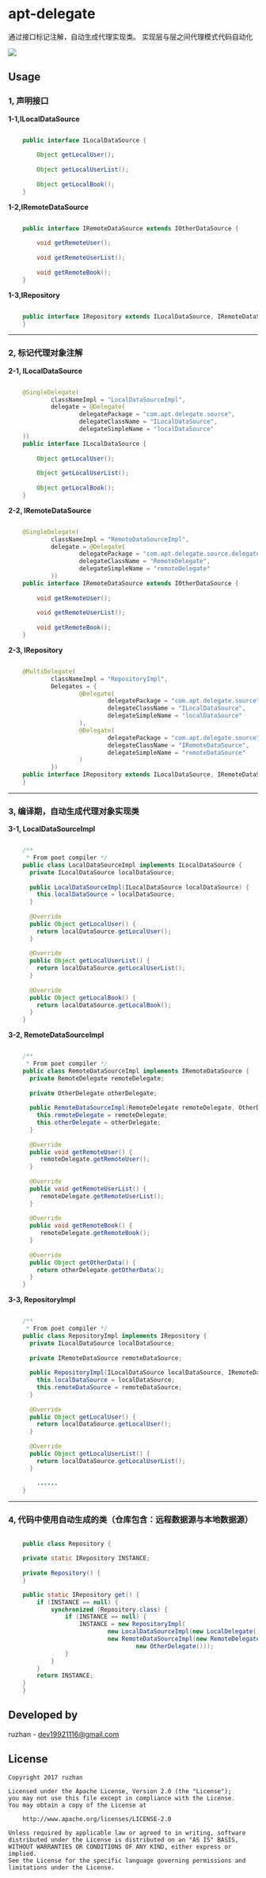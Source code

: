
apt-delegate
===============



通过接口标记注解，自动生成代理实现类。 实现层与层之间代理模式代码自动化



![](https://github.com/ruzhan123/apt-delegate/raw/master/gif/apt-delegate.png)




Usage
-----

### 1, 声明接口


**1-1,ILocalDataSource**

```java

	public interface ILocalDataSource {
	
	    Object getLocalUser();
	
	    Object getLocalUserList();
	
	    Object getLocalBook();
	}
```

**1-2,IRemoteDataSource**

```java

	public interface IRemoteDataSource extends IOtherDataSource {
	
	    void getRemoteUser();
	
	    void getRemoteUserList();
	
	    void getRemoteBook();
	}
```

**1-3,IRepository**

```java

	public interface IRepository extends ILocalDataSource, IRemoteDataSource {
	}
```

---

### 2, 标记代理对象注解


**2-1, ILocalDataSource**

```java

	@SingleDelegate(
	        classNameImpl = "LocalDataSourceImpl",
	        delegate = @Delegate(
	                delegatePackage = "com.apt.delegate.source",
	                delegateClassName = "ILocalDataSource",
	                delegateSimpleName = "localDataSource"
	))
	public interface ILocalDataSource {
	
	    Object getLocalUser();
	
	    Object getLocalUserList();
	
	    Object getLocalBook();
	}
```

**2-2, IRemoteDataSource**

```java

	@SingleDelegate(
	        classNameImpl = "RemoteDataSourceImpl",
	        delegate = @Delegate(
	                delegatePackage = "com.apt.delegate.source.delegate",
	                delegateClassName = "RemoteDelegate",
	                delegateSimpleName = "remoteDelegate"
	        ))
	public interface IRemoteDataSource extends IOtherDataSource {
	
	    void getRemoteUser();
	
	    void getRemoteUserList();
	
	    void getRemoteBook();
	}
```

**2-3, IRepository**

```java

	@MultiDelegate(
	        classNameImpl = "RepositoryImpl",
	        Delegates = {
	                @Delegate(
	                        delegatePackage = "com.apt.delegate.source",
	                        delegateClassName = "ILocalDataSource",
	                        delegateSimpleName = "localDataSource"
	                ),
	                @Delegate(
	                        delegatePackage = "com.apt.delegate.source",
	                        delegateClassName = "IRemoteDataSource",
	                        delegateSimpleName = "remoteDataSource"
	                )
	        })
	public interface IRepository extends ILocalDataSource, IRemoteDataSource {
	}
```


---


### 3, 编译期，自动生成代理对象实现类

**3-1, LocalDataSourceImpl**

```java

	/**
	 * From poet compiler */
	public class LocalDataSourceImpl implements ILocalDataSource {
	  private ILocalDataSource localDataSource;
	
	  public LocalDataSourceImpl(ILocalDataSource localDataSource) {
	    this.localDataSource = localDataSource;
	  }
	
	  @Override
	  public Object getLocalUser() {
	    return localDataSource.getLocalUser();
	  }
	
	  @Override
	  public Object getLocalUserList() {
	    return localDataSource.getLocalUserList();
	  }
	
	  @Override
	  public Object getLocalBook() {
	    return localDataSource.getLocalBook();
	  }
	}
```

**3-2, RemoteDataSourceImpl**

```java

	/**
	 * From poet compiler */
	public class RemoteDataSourceImpl implements IRemoteDataSource {
	  private RemoteDelegate remoteDelegate;
	
	  private OtherDelegate otherDelegate;
	
	  public RemoteDataSourceImpl(RemoteDelegate remoteDelegate, OtherDelegate otherDelegate) {
	    this.remoteDelegate = remoteDelegate;
	    this.otherDelegate = otherDelegate;
	  }
	
	  @Override
	  public void getRemoteUser() {
	     remoteDelegate.getRemoteUser();
	  }
	
	  @Override
	  public void getRemoteUserList() {
	     remoteDelegate.getRemoteUserList();
	  }
	
	  @Override
	  public void getRemoteBook() {
	     remoteDelegate.getRemoteBook();
	  }
	
	  @Override
	  public Object getOtherData() {
	    return otherDelegate.getOtherData();
	  }
	}
```

**3-3, RepositoryImpl**

```java

	/**
	 * From poet compiler */
	public class RepositoryImpl implements IRepository {
	  private ILocalDataSource localDataSource;
	
	  private IRemoteDataSource remoteDataSource;
	
	  public RepositoryImpl(ILocalDataSource localDataSource, IRemoteDataSource remoteDataSource) {
	    this.localDataSource = localDataSource;
	    this.remoteDataSource = remoteDataSource;
	  }
	
	  @Override
	  public Object getLocalUser() {
	    return localDataSource.getLocalUser();
	  }
	
	  @Override
	  public Object getLocalUserList() {
	    return localDataSource.getLocalUserList();
	  }
	
		......
	}
```

---


### 4, 代码中使用自动生成的类（仓库包含：远程数据源与本地数据源）

```java

	public class Repository {
	
	private static IRepository INSTANCE;
	
	private Repository() {
	}

	public static IRepository get() {
	    if (INSTANCE == null) {
	        synchronized (Repository.class) {
	            if (INSTANCE == null) {
	                INSTANCE = new RepositoryImpl(
	                        new LocalDataSourceImpl(new LocalDelegate()),
	                        new RemoteDataSourceImpl(new RemoteDelegate(),
	                                new OtherDelegate()));
	            }
	        }
	    }
	    return INSTANCE;
	}
	}
```

Developed by
-------

 ruzhan - <a href='javascript:'>dev19921116@gmail.com</a>



License
-------

    Copyright 2017 ruzhan

    Licensed under the Apache License, Version 2.0 (the "License");
    you may not use this file except in compliance with the License.
    You may obtain a copy of the License at
    
        http://www.apache.org/licenses/LICENSE-2.0
    
    Unless required by applicable law or agreed to in writing, software
    distributed under the License is distributed on an "AS IS" BASIS,
    WITHOUT WARRANTIES OR CONDITIONS OF ANY KIND, either express or implied.
    See the License for the specific language governing permissions and
    limitations under the License.
